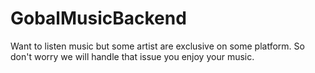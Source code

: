# GobalMusicBackend
Want to listen music but some artist are exclusive on some platform. So don't worry we will handle that issue you enjoy your music.
